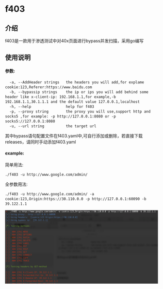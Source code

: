 #                                  f403 

## 介绍

f403是一款用于渗透测试中对40x页面进行bypass并发扫描，采用go编写

## 使用说明

#### 参数:

```
  -a, --AddHeader strings   the headers you will add,for explame cookie:123,Referer:https://www.baidu.com
  -b, --bypassip strings    the ip or ips you will add behind some header like x-client-ip: 192.168.1.1,for example,-b 192.168.1.1,30.1.1.1 and the default value 127.0.0.1,localhost
  -h, --help                help for f403
  -p, --proxy string        the proxy you will use,support http and socks5 ,for example: -p http://127.0.0.1:8080 or -p socks5://127.0.0.1:8080
  -u, --url string          the target url
```

其中bypass语句配置文件在f403.yaml中,可自行添加或删除，若直接下载releases，请同时手动添加f403.yaml

#### example:

简单用法:

```
./f403 -u http://www.google.com/admin/
```

全参数用法:

```
./f403 -u http://www.google.com/admin/ -a cookie:123,Origin:https://30.110.0.0 -p http://127.0.0.1:60090 -b 39.122.1.1
```

![](./pic/1.png)

